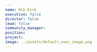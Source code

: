 ```yaml
---
name: Nik Kirk
executive: false
director: false
lead: false
community_manager: 
position:  
project:  
image: ../assets/default_exec_image.png
---
```

